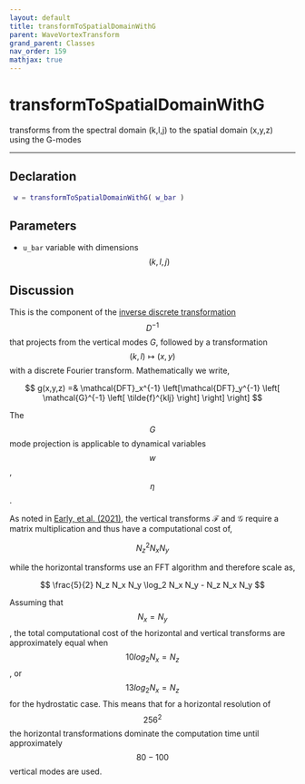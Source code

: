 ```yaml
---
layout: default
title: transformToSpatialDomainWithG
parent: WaveVortexTransform
grand_parent: Classes
nav_order: 159
mathjax: true
---
```


#  transformToSpatialDomainWithG

transforms from the spectral domain (k,l,j) to the spatial domain (x,y,z) using the G-modes


---

## Declaration
```matlab
 w = transformToSpatialDomainWithG( w_bar )
```
## Parameters
+ `u_bar`  variable with dimensions $$(k,l,j)$$

## Discussion

This is the component of the [inverse discrete transformation](/transformations/transformations.html) $$D^{-1}$$ that projects from the vertical modes $G$, followed by a transformation $$ (k,l) \mapsto (x,y)$$ with a discrete Fourier transform. Mathematically we write,

$$
g(x,y,z) =&  \mathcal{DFT}_x^{-1} \left[\mathcal{DFT}_y^{-1} \left[ \mathcal{G}^{-1} \left[ \tilde{f}^{klj} \right] \right] \right] 
$$

The $$G$$ mode projection is applicable to dynamical variables $$w$$, $$\eta$$.

As noted in [Early, et al. (2021)](https://doi.org/10.1017/jfm.2020.995), the vertical transforms $\mathcal{F}$ and $\mathcal{G}$ require a matrix multiplication and thus have a computational cost of,

$$
N_z^2 N_x N_y
$$  

while the horizontal transforms use an FFT algorithm and therefore scale as,

$$
\frac{5}{2} N_z N_x N_y \log_2 N_x N_y - N_z N_x N_y
$$

Assuming that $$N_x = N_y$$, the total computational cost of the horizontal and vertical transforms are approximately equal when $$10 log_2 N_x = N_z$$ , or $$13 log_2 N_x = N_z$$ for the hydrostatic case. This means that for a horizontal resolution of $$256^2$$ the horizontal transformations dominate the computation time until approximately $$80-100$$ vertical modes are used.

